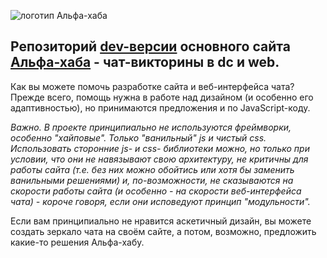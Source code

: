 ﻿![логотип Альфа-хаба](https://alfavika.github.io/img/alfavikalogo200x200.png)
##  Репозиторий  [dev-версии](https://alfavika.github.io/) основного сайта [Альфа-хаба](http://alfavika.ru) - чат-викторины в dc и web.

Как вы можете помочь разработке сайта и веб-интерфейса чата? Прежде всего, помощь нужна в работе над дизайном (и особенно его адаптивностью), но принимаются предложения и по JavaScript-коду. 

*Важно. В проекте принципиально не используются фреймворки, особенно "хайповые". Только "ванильный" js и чистый css. Использовать сторонние js- и css- библиотеки можно, но только при условии, что они не навязывают свою архитектуру, не критичны для работы сайта (т.е. без них можно обойтись или хотя бы заменить ванильными решениями) и, по-возможности, не сказываются на скорости работы сайта (и особенно - на скорости веб-интерфейса чата) - короче говоря, если они исповедуют принцип "модульности".*

Если вам принципиально не нравится аскетичный дизайн, вы можете создать зеркало чата на своём сайте, а потом, возможно, предложить какие-то решения Альфа-хабу.
